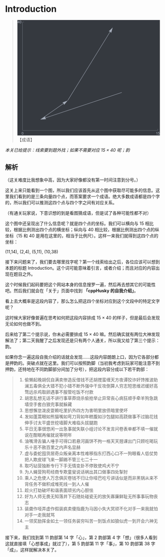 # Introduction

> ![](introduction.png)
> 【成语】

*本关已给提示：线索要到题外找；如果不需要对应 $15\times40$ 呢；韵*

## 解析

（这关难度比我想象中高，因为大家好像都没有第一时间注意到分号。）

这关上来只能看到一个图，所以我们应该首先从这个图中获取尽可能多的信息。这里我们看到的是三条向量四个点，而答案要求一个成语。绝大多数成语都是四个字的，所以我们可以推测这四个点与四个字之间有对应关系。

（有通关玩家说，下意识想的到是看图猜成语，但是试了各种可能性都不对）

这个图中还呈现出了什么信息呢？就是四个点的坐标。我们可以横向与 15 相比较，根据比例测出四个点的横坐标；纵向与 40 相比较，根据比例测出四个点的纵坐标（15 和 40 是用在这里的，相当于比例尺）。这样一来我们就得到这四个点的坐标：

(11,14), (2,4), (5,11), (10,38)

接下来问题来了，我们要去哪里找字呢？第一个线索给出之后，各位应该可以想到本题的标题 Introduction。这个词可能意味着引言，或者介绍；而且对应的内容出现在题目之外。

这个时候我们起码要把这个网站本身的信息搜罗一遍，然后再去想其它的可能性吧。然后我们就会在「关于」页面中找到 **「cppHusky 的自我介绍」**。

看上去大概率是这段内容了，那么怎么把这四个坐标对应到这个文段中的特定文字呢？

这时候大家好像普遍在思考如何把这段内容排成 $15\times40$ 的样子，但是最后会发现无论如何也做不到。

后来给了第二个提示说，你未必需要排成 $15\times40$ 嘛。然后确实就有两位大神发现解法了；第二天我醒了之后发现还是只有两个人通关，所以我又给了第三个提示：韵。

如果你念一遍这段自我介绍的话就会发现……这段内容朗朗上口，因为它各部分都是押韵的。突破点就在这里。我们可以按照韵脚（当初我考虑到玩家可能注意不到押韵，还特地在不同韵脚部分间加了分号），把这段内容分成以下若干韵部：

> 1. 偷懒起晚胡侃自满卖惨造反借钱不还胡搅蛮缠天方夜谭狡诈奸馋推波助澜五毒俱全大错不犯小错不断外强中干反攻倒算人穷志短思维迟缓好高骛远杀鸡取卵遇事不服管吃饭不付款
> 2. 胡思乱想无话不讲行事草莽烧杀偷抢举止异常丧心病狂顺手牵羊狗急跳墙空手套白狼完事就躲藏
> 3. 思想懈怠泼皮耍赖吃里扒外四方为害明里放债暗里使坏
> 4. 发如蓬蒿眼如熊猫嘴如弯刀背如年糕腹如沙包腿如高跷做事不过脑花钱伸手讨太平盛世挖墙脚大难临头拔腿跑
> 5. 平日无事很悠闲一出急事就失联小组讨论不发言问卷表单都不填一催就说在酣眠再催就说等明年
> 6. 油嘴滑舌骗人唾手可得口若悬河画饼不拘一格天天翘课出门只顾吃喝玩乐十恶不赦百里之内声名显赫
> 7. 虚与委蛇囤货居奇众叛亲离本性难移指东打西心口不一狗眼看人低仗势把人欺皮球飞来一脚踢不管三七二十一
> 8. 取巧钻营独断专行下手无情变卦不停致使鸡犬不宁
> 9. 为人蝇营狗苟经商专欺童叟说话祸出其口做事四处掣肘
> 10. 乘人之危使人万念俱灰卷钱不归让你哑巴吃亏讲话似是而非黑锅从来不背任务不做积成堆死线一到人人催
> 11. 趁火打劫破坏和谐表面顽劣内心胆怯
> 12. 好为人师无畏无知落井下石随处碰瓷无的放矢寡廉鲜耻无所事事玩物丧志
> 13. 装聋作哑弄虚作假装疯卖傻指鹿为马因小失大冥顽不化对手一来我就怕对手一走我就骂
> 14. 一领奖励挥金如土一领任务装穷叫苦一到饭点如狼似虎一到开会六神无主

接下来，我们找到第 11 韵部第 14 字「心」，第 2 韵部第 4 字「想」（很多人看到这就直接填「心想事成」就过了），第 5 韵部第 11 字「事」，第 10 韵部第 38 字「成」，这样就解决本关了。
